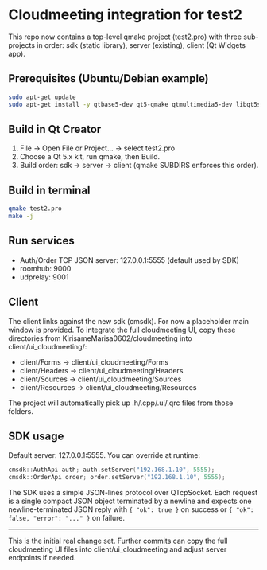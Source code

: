 # Cloudmeeting integration for test2

This repo now contains a top-level qmake project (test2.pro) with three sub-projects in order: sdk (static library), server (existing), client (Qt Widgets app).

## Prerequisites (Ubuntu/Debian example)

```bash
sudo apt-get update
sudo apt-get install -y qtbase5-dev qt5-qmake qtmultimedia5-dev libqt5sql5 libqt5sql5-sqlite build-essential
```

## Build in Qt Creator

1. File -> Open File or Project... -> select test2.pro
2. Choose a Qt 5.x kit, run qmake, then Build.
3. Build order: sdk -> server -> client (qmake SUBDIRS enforces this order).

## Build in terminal

```bash
qmake test2.pro
make -j
```

## Run services

- Auth/Order TCP JSON server: 127.0.0.1:5555 (default used by SDK)
- roomhub: 9000
- udprelay: 9001

## Client

The client links against the new sdk (cmsdk). For now a placeholder main window is provided. To integrate the full cloudmeeting UI, copy these directories from KirisameMarisa0602/cloudmeeting into client/ui_cloudmeeting/:

- client/Forms -> client/ui_cloudmeeting/Forms
- client/Headers -> client/ui_cloudmeeting/Headers
- client/Sources -> client/ui_cloudmeeting/Sources
- client/Resources -> client/ui_cloudmeeting/Resources

The project will automatically pick up .h/.cpp/.ui/.qrc files from those folders.

## SDK usage

Default server: 127.0.0.1:5555. You can override at runtime:

```cpp
cmsdk::AuthApi auth; auth.setServer("192.168.1.10", 5555);
cmsdk::OrderApi order; order.setServer("192.168.1.10", 5555);
```

The SDK uses a simple JSON-lines protocol over QTcpSocket. Each request is a single compact JSON object terminated by a newline and expects one newline-terminated JSON reply with `{ "ok": true }` on success or `{ "ok": false, "error": "..." }` on failure.

---

This is the initial real change set. Further commits can copy the full cloudmeeting UI files into client/ui_cloudmeeting and adjust server endpoints if needed.
